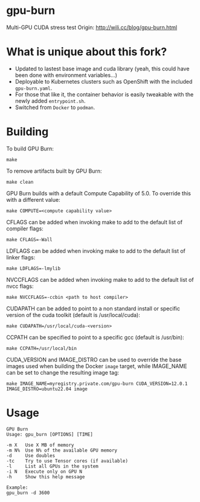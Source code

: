 # gpu-burn

Multi-GPU CUDA stress test
Origin: http://wili.cc/blog/gpu-burn.html

# What is unique about this fork?
- Updated to lastest base image and cuda library (yeah, this could have been done with environment variables...)
- Deployable to Kubernetes clusters such as OpenShift with the included `gpu-burn.yaml`.
- For those that like it, the container behavior is easily tweakable with the newly added `entrypoint.sh`.
- Switched from `Docker` to `podman`.


# Building
To build GPU Burn:

`make`

To remove artifacts built by GPU Burn:

`make clean`

GPU Burn builds with a default Compute Capability of 5.0.
To override this with a different value:

`make COMPUTE=<compute capability value>`

CFLAGS can be added when invoking make to add to the default
list of compiler flags:

`make CFLAGS=-Wall`

LDFLAGS can be added when invoking make to add to the default
list of linker flags:

`make LDFLAGS=-lmylib`

NVCCFLAGS can be added when invoking make to add to the default
list of nvcc flags:

`make NVCCFLAGS=-ccbin <path to host compiler>`

CUDAPATH can be added to point to a non standard install or
specific version of the cuda toolkit (default is 
/usr/local/cuda):

`make CUDAPATH=/usr/local/cuda-<version>`

CCPATH can be specified to point to a specific gcc (default is
/usr/bin):

`make CCPATH=/usr/local/bin`

CUDA_VERSION and IMAGE_DISTRO can be used to override the base
images used when building the Docker `image` target, while IMAGE_NAME
can be set to change the resulting image tag:

`make IMAGE_NAME=myregistry.private.com/gpu-burn CUDA_VERSION=12.0.1 IMAGE_DISTRO=ubuntu22.04 image`

# Usage

    GPU Burn
    Usage: gpu_burn [OPTIONS] [TIME]
    
    -m X   Use X MB of memory
    -m N%  Use N% of the available GPU memory
    -d     Use doubles
    -tc    Try to use Tensor cores (if available)
    -l     List all GPUs in the system
    -i N   Execute only on GPU N
    -h     Show this help message
    
    Example:
    gpu_burn -d 3600
